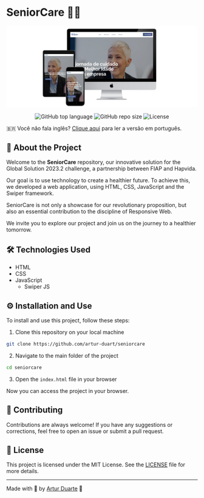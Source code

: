 # SeniorCare 👴🧓

![Banner](./assets/img/banner.png)

<p align="center">
  <img alt="GitHub top language" src="https://img.shields.io/github/languages/top/artur-duart/seniorcare">
  <img alt="GitHub repo size" src="https://img.shields.io/github/repo-size/artur-duart/seniorcare">
  <img alt="License" src="https://img.shields.io/badge/license-MIT-%2304D361">
</p>

🇧🇷 Você não fala inglês? [Clique aqui](README.pt.md) para ler a versão em português.

## 🚀 About the Project

Welcome to the **SeniorCare** repository, our innovative solution for the Global Solution 2023.2 challenge, a partnership between FIAP and Hapvida.

Our goal is to use technology to create a healthier future. To achieve this, we developed a web application, using HTML, CSS, JavaScript and the Swiper framework.

SeniorCare is not only a showcase for our revolutionary proposition, but also an essential contribution to the discipline of Responsive Web.

We invite you to explore our project and join us on the journey to a healthier tomorrow.

## 🛠️ Technologies Used

- HTML
- CSS
- JavaScript
  - Swiper JS

## ⚙️ Installation and Use

To install and use this project, follow these steps:

1. Clone this repository on your local machine
```bash
git clone https://github.com/artur-duart/seniorcare
```
2. Navigate to the main folder of the project
```bash
cd seniorcare
```
3. Open the `index.html` file in your browser

Now you can access the project in your browser.

## 🤝 Contributing

Contributions are always welcome! If you have any suggestions or corrections, feel free to open an issue or submit a pull request.

## 📝 License

This project is licensed under the MIT License. See the [LICENSE](LICENSE) file for more details.

---

Made with 💜 by <a href="https://www.linkedin.com/in/artur-duart/">Artur Duarte</a> :wave:
